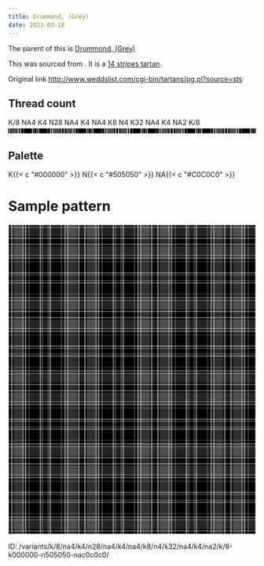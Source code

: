 ```yaml
---
title: Drummond, (Grey)
date: 2023-03-18
---
```

The parent of this is [Drummond, (Grey)](/tartans/k/8/na4/k4/n28/na4/k4/na4/k8/n4/k32/na4/k4/na2/k/8/)


This was sourced from <no value>.  It is a [14 stripes tartan](/stripes/stripes14/).

Original link http://www.weddslist.com/cgi-bin/tartans/pg.pl?source=sts

## Thread count
K/8 NA4 K4 N28 NA4 K4 NA4 K8 N4 K32 NA4 K4 NA2 K/8
![Sett](sett.png)

## Palette
K{{< c "#000000" >}} N{{< c "#505050" >}} NA{{< c "#C0C0C0" >}}

# Sample pattern

![Tartan detail](tartan.png "K/8 NA4 K4 N28 NA4 K4 NA4 K8 N4 K32 NA4 K4 NA2 K/8 tartan")

ID: /variants/k/8/na4/k4/n28/na4/k4/na4/k8/n4/k32/na4/k4/na2/k/8-k000000-n505050-nac0c0c0/